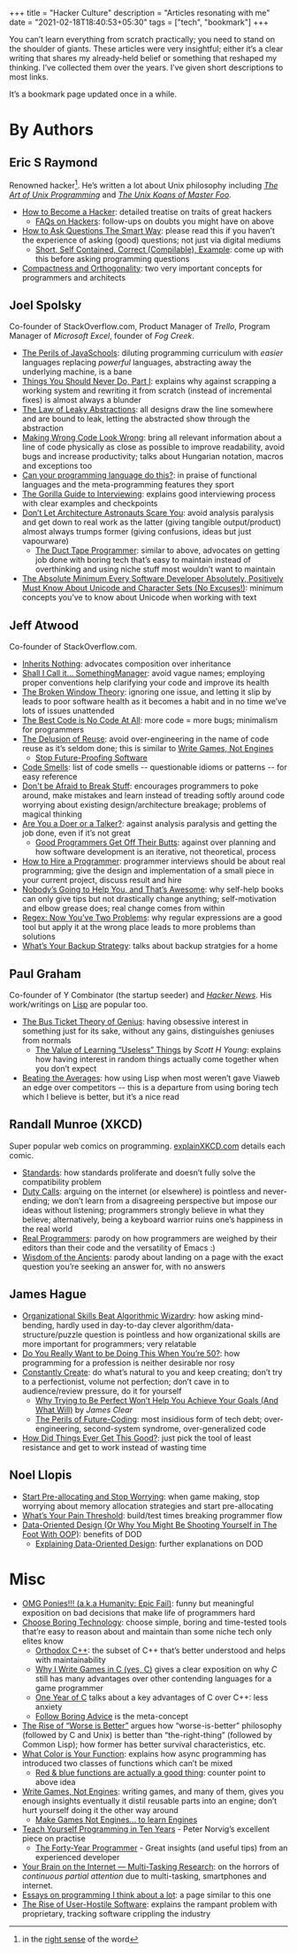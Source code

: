 +++
title = "Hacker Culture"
description = "Articles resonating with me"
date = "2021-02-18T18:40:53+05:30"
tags = ["tech", "bookmark"]
+++

You can’t learn everything from scratch practically; you need to stand on the shoulder of giants.  These articles were very insightful; either it’s a clear writing that shares my already-held belief or something that reshaped my thinking.  I’ve collected them over the years.  I’ve given short descriptions to most links.

It’s a bookmark page updated once in a while.

# By Authors

## Eric S Raymond

Renowned hacker[^1].  He’s written a lot about Unix philosophy including [_The Art of Unix Programming_][taoup] and [_The Unix Koans of Master Foo_][unix-koans].

* [How to Become a Hacker](http://www.catb.org/esr/faqs/hacker-howto.html): detailed treatise on traits of great hackers
    - [FAQs on Hackers](http://www.catb.org/esr/faqs/): follow-ups on doubts you might have on above
* [How to Ask Questions The Smart Way](http://catb.org/~esr/faqs/smart-questions.html): please read this if you haven’t the experience of asking (good) questions; not just via digital mediums
    - [Short, Self Contained, Correct (Compilable), Example](http://www.sscce.org/): come up with this before asking programming questions
* [Compactness and Orthogonality](http://www.catb.org/esr/writings/taoup/html/ch04s02.html): two very important concepts for programmers and architects

[taoup]: http://www.catb.org/esr/writings/taoup/html/index.html
[unix-koans]: http://www.catb.org/esr/writings/unix-koans/

## Joel Spolsky

Co-founder of StackOverflow.com, Product Manager of _Trello_, Program Manager of _Microsoft Excel_, founder of _Fog Creek_.

* [The Perils of JavaSchools](https://www.joelonsoftware.com/2005/12/29/the-perils-of-javaschools-2/): diluting programming curriculum with _easier_ languages replacing _powerful_ languages, abstracting away the underlying machine, is a bane
* [Things You Should Never Do, Part I](https://www.joelonsoftware.com/2000/04/06/things-you-should-never-do-part-i/): explains why against scrapping a working system and rewriting it from scratch (instead of incremental fixes) is almost always a blunder
* [The Law of Leaky Abstractions](https://www.joelonsoftware.com/2002/11/11/the-law-of-leaky-abstractions/): all designs draw the line somewhere and are bound to leak, letting the abstracted show through the abstraction
* [Making Wrong Code Look Wrong](https://www.joelonsoftware.com/2005/05/11/making-wrong-code-look-wrong/): bring all relevant information about a line of code physically as close as possible to improve readability, avoid bugs and increase productivity; talks about Hungarian notation, macros and exceptions too
* [Can your programming language do this?](https://www.joelonsoftware.com/2006/08/01/can-your-programming-language-do-this/): in praise of functional languages and the meta-programming features they sport
* [The Gorilla Guide to Interviewing](https://www.joelonsoftware.com/2006/10/25/the-guerrilla-guide-to-interviewing-version-30/): explains good interviewing process with clear examples and checkpoints
* [Don’t Let Architecture Astronauts Scare You](https://www.joelonsoftware.com/2001/04/21/dont-let-architecture-astronauts-scare-you/): avoid analysis paralysis and get down to real work as the latter (giving tangible output/product) almost always trumps former (giving confusions, ideas but just vapourware)
    - [The Duct Tape Programmer](https://www.joelonsoftware.com/2009/09/23/the-duct-tape-programmer/): similar to above, advocates on getting job done with boring tech that’s easy to maintain instead of overthinking and using niche stuff most wouldn’t want to maintain
* [The Absolute Minimum Every Software Developer Absolutely, Positively Must Know About Unicode and Character Sets (No Excuses!)](https://www.joelonsoftware.com/2003/10/08/the-absolute-minimum-every-software-developer-absolutely-positively-must-know-about-unicode-and-character-sets-no-excuses/): minimum concepts you’ve to know about Unicode when working with text

## Jeff Atwood

Co-founder of StackOverflow.com.

* [Inherits Nothing](https://blog.codinghorror.com/inherits-nothing/): advocates composition over inheritance
* [Shall I Call it... SomethingManager](https://blog.codinghorror.com/i-shall-call-it-somethingmanager/): avoid vague names; employing proper conventions help clarifying your code and improve its health
* [The Broken Window Theory](https://blog.codinghorror.com/the-broken-window-theory/): ignoring one issue, and letting it slip by leads to poor software health as it becomes a habit and in no time we’ve lots of issues unattended
* [The Best Code is No Code At All](https://blog.codinghorror.com/the-best-code-is-no-code-at-all/): more code = more bugs; minimalism for programmers
* [The Delusion of Reuse](https://blog.codinghorror.com/the-delusion-of-reuse/): avoid over-engineering in the name of code reuse as it’s seldom done; this is similar to [Write Games, Not Engines](https://geometrian.com/programming/tutorials/write-games-not-engines/index.php)
    - [Stop Future-Proofing Software](https://medium.com/@george3d6/stop-future-proofing-software-c984cbd65e78)
* [Code Smells](https://blog.codinghorror.com/code-smells/): list of code smells -- questionable idioms or patterns -- for easy reference
* [Don't be Afraid to Break Stuff](https://blog.codinghorror.com/dont-be-afraid-to-break-stuff/): encourages programmers to poke around, make mistakes and learn instead of treading softly around code worrying about existing design/architecture breakage; problems of magical thinking
* [Are You a Doer or a Talker?](https://blog.codinghorror.com/are-you-a-doer-or-a-talker/): against analysis paralysis and getting the job done, even if it’s not great
    - [Good Programmers Get Off Their Butts](https://blog.codinghorror.com/good-programmers-get-off-their-butts/): against over planning and how software development is an iterative, not theoretical, process
* [How to Hire a Programmer](https://blog.codinghorror.com/how-to-hire-a-programmer/): programmer interviews should be about real programming; give the design and implementation of a small piece in your current project, discuss result and hire
* [Nobody’s Going to Help You, and That’s Awesome](https://blog.codinghorror.com/nobodys-going-to-help-you-and-thats-awesome/): why self-help books can only give tips but not drastically change anything; self-motivation and elbow grease does; real change comes from within
* [Regex: Now You’ve Two Problems](https://blog.codinghorror.com/regular-expressions-now-you-have-two-problems/): why regular expressions are a good tool but apply it at the wrong place leads to more problems than solutions
* [What’s Your Backup Strategy](https://blog.codinghorror.com/whats-your-backup-strategy/): talks about backup stratgies for a home

## Paul Graham

Co-founder of Y Combinator (the startup seeder) and [_Hacker News_][hn].  His work/writings on [Lisp][] are popular too.

* [The Bus Ticket Theory of Genius](http://paulgraham.com/genius.html): having obsessive interest in something just for its sake, without any gains, distinguishes geniuses from normals
    - [The Value of Learning “Useless” Things](https://www.scotthyoung.com/blog/2020/12/21/knowledge-foundation/) by _Scott H Young_: explains how having interest in random things actually come together when you don’t expect
* [Beating the Averages](http://paulgraham.com/avg.html): how using Lisp when most weren’t gave Viaweb an edge over competitors -- this is a departure from using boring tech which I believe is better, but it’s a nice read

[hn]: https://news.ycombinator.com
[Lisp]: https://en.wikipedia.org/wiki/Lisp_(programming_language)

## Randall Munroe (XKCD)

Super popular web comics on programming.  [explainXKCD.com][] details each comic.

* [Standards](https://xkcd.com/927/): how standards proliferate and doesn’t fully solve the compatibility problem
* [Duty Calls](https://xkcd.com/386/): arguing on the internet (or elsewhere) is pointless and never-ending; we don’t learn from a disagreeing perspective but impose our ideas without listening; programmers strongly believe in what they believe; alternatively, being a keyboard warrior ruins one’s happiness in the real world
* [Real Programmers](https://xkcd.com/378/): parody on how programmers are weighed by their editors than their code and the versatility of Emacs :)
* [Wisdom of the Ancients](https://xkcd.com/979/): parody about landing on a page with the exact question you’re seeking an answer for, with no answers

[explainXKCD.com]: https://www.explainxkcd.com/wiki/index.php

## James Hague

* [Organizational Skills Beat Algorithmic Wizardry](https://prog21.dadgum.com/177.html): how asking mind-bending, hardly used in day-to-day clever algorithm/data-structure/puzzle question is pointless and how organizational skills are more important for programmers; very relatable
* [Do You Really Want to be Doing This When You’re 50?](https://prog21.dadgum.com/154.html): how programming for a profession is neither desirable nor rosy
* [Constantly Create](https://prog21.dadgum.com/99.html): do what’s natural to you and keep creating; don’t try to a perfectionist, volume not perfection; don’t cave in to audience/review pressure, do it for yourself
    - [Why Trying to Be Perfect Won’t Help You Achieve Your Goals (And What Will)](https://jamesclear.com/repetitions) by _James Clear_
    - [The Perils of Future-Coding](https://www.sebastiansylvan.com/post/the-perils-of-future-coding/): most insidious form of tech debt; over-engineering, second-system syndrome, over-generalized code
* [How Did Things Ever Get This Good?](https://prog21.dadgum.com/51.html): just pick the tool of least resistance and get to work instead of wasting time

## Noel Llopis

* [Start Pre-allocating and Stop Worrying](https://gamesfromwithin.com/start-pre-allocating-and-stop-worrying): when game making, stop worrying about memory allocation strategies and start pre-allocating
* [What’s Your Pain Threshold](https://gamesfromwithin.com/whats-your-pain-threshold): build/test times breaking programmer flow
* [Data-Oriented Design (Or Why You Might Be Shooting Yourself in The Foot With OOP)](https://gamesfromwithin.com/data-oriented-design): benefits of DOD
    - [Explaining Data-Oriented Design](http://www.codersnotes.com/notes/explaining-data-oriented-design/): further explanations on DOD

# Misc

* [OMG Ponies!!! (a.k.a Humanity: Epic Fail)](https://codeblog.jonskeet.uk/2009/11/02/omg-ponies-aka-humanity-epic-fail/): funny but meaningful exposition on bad decisions that make life of programmers hard
* [Choose Boring Technology](https://mcfunley.com/choose-boring-technology): choose simple, boring and time-tested tools that’re easy to reason about and maintain than some niche tech only elites know
  - [Orthodox C++](https://gist.github.com/bkaradzic/2e39896bc7d8c34e042b): the subset of C++ that’s better understood and helps with maintainability
  - [Why I Write Games in C (yes, C)](https://jonathanwhiting.com/writing/blog/games_in_c/) gives a clear exposition on why _C_ still has many advantages over other contending languages for a game programmer
  - [One Year of C](https://floooh.github.io/2018/06/02/one-year-of-c.html) talks about a key advantages of C over C++: less anxiety
  - [Follow Boring Advice](http://nywkap.com/other/follow-boring-advice.html) is the meta-concept
* [The Rise of “Worse is Better”](https://www.dreamsongs.com/RiseOfWorseIsBetter.html) argues how “worse-is-better” philosophy (followed by C and Unix) is better than “the-right-thing” (followed by Common Lisp); how former has better survival characteristics, etc.
* [What Color is Your Function](https://journal.stuffwithstuff.com/2015/02/01/what-color-is-your-function/): explains how async programming has introduced two classes of functions which can’t be mixed
  - [Red & blue functions are actually a good thing](https://blainehansen.me/post/red-blue-functions-are-actually-good/): counter point to above idea
* [Write Games, Not Engines](https://geometrian.com/programming/tutorials/write-games-not-engines/index.php): writing games, and many of them, gives you enough insights eventually it distil reusable parts into an engine; don’t hurt yourself doing it the other way around
  - [Make Games Not Engines... to learn Engines](https://seanmiddleditch.com/makes-games-not-engines-to-learn-engines/)
* [Teach Yourself Programming in Ten Years](http://norvig.com/21-days.html) - Peter Norvig’s excellent piece on practise
  - [The Forty-Year Programmer](https://codefol.io/posts/the-forty-year-programmer/) - Great insights (and useful tips) from an experienced developer
* [Your Brain on the Internet — Multi-Tasking Research](http://teaching.idallen.com/cst8207/15w/notes/005_this_is_your_brain.html): on the horrors of _continuous partial attention_ due to multi-tasking, smartphones and internet.
* [Essays on programming I think about a lot](https://www.benkuhn.net/progessays/): a page similar to this one
* [The Rise of User-Hostile Software](https://den.dev/blog/user-hostile-software/): explains the rampant problem with proprietary, tracking software crippling the industry


[^1]: in the [right sense][hacker] of the word

[hacker]: https://en.wikipedia.org/wiki/Hacker

